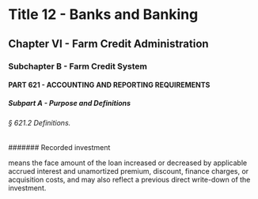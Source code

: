 
# Title 12 - Banks and Banking
## Chapter VI - Farm Credit Administration
### Subchapter B - Farm Credit System
#### PART 621 - ACCOUNTING AND REPORTING REQUIREMENTS
##### Subpart A - Purpose and Definitions
###### § 621.2 Definitions.
####### Recorded investment

means the face amount of the loan increased or decreased by applicable accrued interest and unamortized premium, discount, finance charges, or acquisition costs, and may also reflect a previous direct write-down of the investment.

